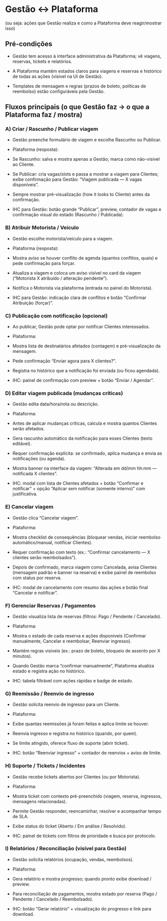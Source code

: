 # Gestão ↔ Plataforma

(ou seja: ações que Gestão realiza e como a Plataforma deve reagir/mostrar isso)

## Pré-condições

- Gestão tem acesso à interface administrativa da Plataforma; vê viagens, reservas, tickets e relatórios.  
      
    
- A Plataforma mantém estados claros para viagens e reservas e histórico de todas as ações (visível na UI de Gestão).  
      
    
- Templates de mensagem e regras (prazos de boleto, políticas de reembolso) estão configuráveis pela Gestão.  
      
    

## Fluxos principais (o que Gestão faz → o que a Plataforma faz / mostra)

### A) Criar / Rascunho / Publicar viagem

- Gestão preenche formulário de viagem e escolhe Rascunho ou Publicar.  
      
    
- Plataforma (resposta):  
      
    

- Se Rascunho: salva e mostra apenas a Gestão; marca como não-visível ao Cliente.  
      
    
- Se Publicar: cria vagas/slots e passa a mostrar a viagem para Clientes; exibe confirmação para Gestão: “Viagem publicada — X vagas disponíveis”.  
      
    
- Sempre mostrar pré-visualização (how it looks to Cliente) antes da confirmação.  
      
    

- IHC para Gestão: botão grande “Publicar”, preview, contador de vagas e confirmação visual do estado (Rascunho / Publicada).  
      
    

### B) Atribuir Motorista / Veículo

- Gestão escolhe motorista/veículo para a viagem.  
      
    
- Plataforma (resposta):  
      
    

- Mostra aviso se houver conflito de agenda (quantos conflitos, quais) e pede confirmação para forçar.  
      
    
- Atualiza a viagem e coloca um aviso visível no card da viagem (“Motorista X atribuído / alteração pendente”).  
      
    
- Notifica o Motorista via plataforma (entrada no painel do Motorista).  
      
    

- IHC para Gestão: indicação clara de conflitos e botão “Confirmar Atribuição (forçar)”.  
      
    

### C) Publicação com notificação (opcional)

- Ao publicar, Gestão pode optar por notificar Clientes interessados.  
      
    
- Plataforma:  
      
    

- Mostra lista de destinatários afetados (contagem) e pré-visualização da mensagem.  
      
    
- Pede confirmação “Enviar agora para X clientes?”.  
      
    
- Registra no histórico que a notificação foi enviada (ou ficou agendada).  
      
    

- IHC: painel de confirmação com preview + botão “Enviar / Agendar”.  
      
    

### D) Editar viagem publicada (mudanças críticas)

- Gestão edita data/hora/rota ou descrição.  
      
    
- Plataforma:  
      
    

- Antes de aplicar mudanças críticas, calcula e mostra quantos Clientes serão afetados.  
      
    
- Gera rascunho automático da notificação para esses Clientes (texto editável).  
      
    
- Requer confirmação explícita: se confirmado, aplica mudança e envia as notificações (ou agenda).  
      
    
- Mostra banner na interface da viagem: “Alterada em dd/mm hh:mm — notificada X clientes”.  
      
    

- IHC: modal com lista de Clientes afetados + botão “Confirmar e notificar” + opção “Aplicar sem notificar (somente interno)” com justificativa.  
      
    

### E) Cancelar viagem

- Gestão clica “Cancelar viagem”.  
      
    
- Plataforma:  
      
    

- Mostra checklist de consequências (bloquear vendas, iniciar reembolso automático/manual, notificar Clientes).  
      
    
- Requer confirmação com texto (ex.: “Confirmar cancelamento — X clientes serão reembolsados”).  
      
    
- Depois de confirmado, marca viagem como Cancelada, avisa Clientes (mensagem padrão e banner na reserva) e exibe painel de reembolso com status por reserva.  
      
    

- IHC: modal de cancelamento com resumo das ações e botão final “Cancelar e notificar”.  
      
    

### F) Gerenciar Reservas / Pagamentos

- Gestão visualiza lista de reservas (filtros: Pago / Pendente / Cancelado).  
      
    
- Plataforma:  
      
    

- Mostra o estado de cada reserva e ações disponíveis (Confirmar manualmente, Cancelar e reembolsar, Reenviar ingresso).  
      
    
- Mantém regras visíveis (ex.: prazo de boleto, bloqueio de assento por X minutos).  
      
    
- Quando Gestão marca “confirmar manualmente”, Plataforma atualiza estado e registra ação no histórico.  
      
    

- IHC: tabela filtrável com ações rápidas e badge de estado.  
      
    

### G) Reemissão / Reenvio de ingresso

- Gestão solicita reenvio de ingresso para um Cliente.  
      
    
- Plataforma:  
      
    

- Exibe quantas reemissões já foram feitas e aplica limite se houver.  
      
    
- Reenvia ingresso e registra no histórico (quando, por quem).  
      
    
- Se limite atingido, oferece fluxo de suporte (abrir ticket).  
      
    

- IHC: botão “Reenviar ingresso” + contador de reenvios + aviso de limite.  
      
    

### H) Suporte / Tickets / Incidentes

- Gestão recebe tickets abertos por Clientes (ou por Motorista).  
      
    
- Plataforma:  
      
    

- Mostra ticket com contexto pré-preenchido (viagem, reserva, ingressos, mensagens relacionadas).  
      
    
- Permite Gestão responder, reencaminhar, resolver e acompanhar tempo de SLA.  
      
    
- Exibe status do ticket (Aberto / Em análise / Resolvido).  
      
    

- IHC: painel de tickets com filtros de prioridade e busca por protocolo.  
      
    

### I) Relatórios / Reconciliação (visível para Gestão)

- Gestão solicita relatórios (ocupação, vendas, reembolsos).  
      
    
- Plataforma:  
      
    

- Gera relatório e mostra progresso; quando pronto exibe download / preview.  
      
    
- Para reconciliação de pagamentos, mostra estado por reserva (Pago / Pendente / Cancelado / Reembolsado).  
      
    

- IHC: botão “Gerar relatório” + visualização do progresso e link para download.